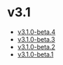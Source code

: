 # v3.1

* [v3.1.0-beta.4](v3.1.0-4.ja.md)
* [v3.1.0-beta.3](v3.1.0-3.ja.md)
* [v3.1.0-beta.2](v3.1.0-2.ja.md)
* [v3.1.0-beta.1](v3.1.0-1.ja.md)
